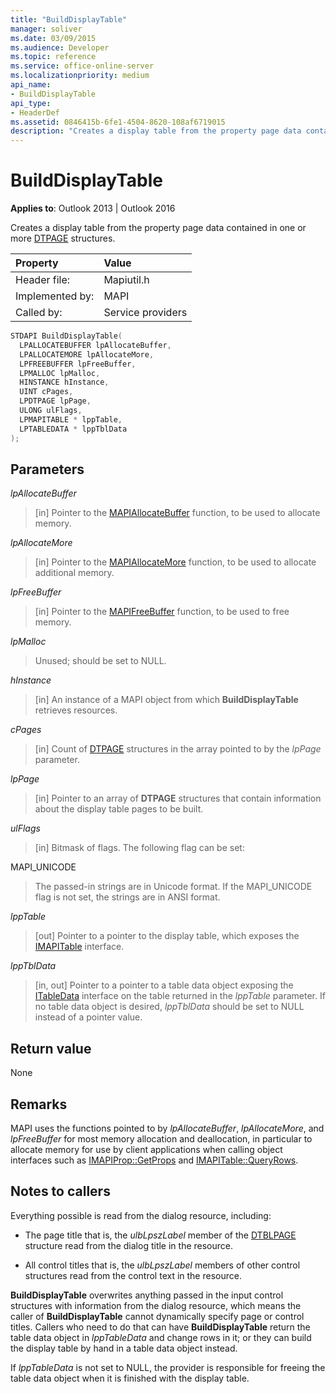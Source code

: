 ```yaml
---
title: "BuildDisplayTable" 
manager: soliver
ms.date: 03/09/2015
ms.audience: Developer
ms.topic: reference
ms.service: office-online-server
ms.localizationpriority: medium
api_name:
- BuildDisplayTable
api_type:
- HeaderDef
ms.assetid: 0846415b-6fe1-4504-8620-108af6719015
description: "Creates a display table from the property page data contained in one or more DTPAGE structures."
---
```


# BuildDisplayTable

**Applies to**: Outlook 2013 | Outlook 2016
  
Creates a display table from the property page data contained in one or more [DTPAGE](dtpage.md) structures.
  
|Property |Value |
|:-----|:-----|
|Header file:  <br/> |Mapiutil.h  <br/> |
|Implemented by:  <br/> |MAPI  <br/> |
|Called by:  <br/> |Service providers  <br/> |

```cpp
STDAPI BuildDisplayTable(
  LPALLOCATEBUFFER lpAllocateBuffer,
  LPALLOCATEMORE lpAllocateMore,
  LPFREEBUFFER lpFreeBuffer,
  LPMALLOC lpMalloc,
  HINSTANCE hInstance,
  UINT cPages,
  LPDTPAGE lpPage,
  ULONG ulFlags,
  LPMAPITABLE * lppTable,
  LPTABLEDATA * lppTblData
);
```

## Parameters

 _lpAllocateBuffer_
  
> [in] Pointer to the [MAPIAllocateBuffer](mapiallocatebuffer.md) function, to be used to allocate memory.

 _lpAllocateMore_
  
> [in] Pointer to the [MAPIAllocateMore](mapiallocatemore.md) function, to be used to allocate additional memory.

 _lpFreeBuffer_
  
> [in] Pointer to the [MAPIFreeBuffer](mapifreebuffer.md) function, to be used to free memory.

 _lpMalloc_
  
> Unused; should be set to NULL.

 _hInstance_
  
> [in] An instance of a MAPI object from which **BuildDisplayTable** retrieves resources.

 _cPages_
  
> [in] Count of [DTPAGE](dtpage.md) structures in the array pointed to by the _lpPage_ parameter.

 _lpPage_
  
> [in] Pointer to an array of **DTPAGE** structures that contain information about the display table pages to be built.

 _ulFlags_
  
> [in] Bitmask of flags. The following flag can be set:

MAPI_UNICODE
  
> The passed-in strings are in Unicode format. If the MAPI_UNICODE flag is not set, the strings are in ANSI format.

 _lppTable_
  
> [out] Pointer to a pointer to the display table, which exposes the [IMAPITable](imapitableiunknown.md) interface.

 _lppTblData_
  
> [in, out] Pointer to a pointer to a table data object exposing the [ITableData](itabledataiunknown.md) interface on the table returned in the _lppTable_ parameter. If no table data object is desired, _lppTblData_ should be set to NULL instead of a pointer value.

## Return value

None
  
## Remarks

MAPI uses the functions pointed to by _lpAllocateBuffer_, _lpAllocateMore_, and _lpFreeBuffer_ for most memory allocation and deallocation, in particular to allocate memory for use by client applications when calling object interfaces such as [IMAPIProp::GetProps](imapiprop-getprops.md) and [IMAPITable::QueryRows](imapitable-queryrows.md).
  
## Notes to callers

Everything possible is read from the dialog resource, including:
  
- The page title that is, the _ulbLpszLabel_ member of the [DTBLPAGE](dtblpage.md) structure read from the dialog title in the resource.

- All control titles that is, the _ulbLpszLabel_ members of other control structures read from the control text in the resource.

 **BuildDisplayTable** overwrites anything passed in the input control structures with information from the dialog resource, which means the caller of **BuildDisplayTable** cannot dynamically specify page or control titles. Callers who need to do that can have **BuildDisplayTable** return the table data object in _lppTableData_ and change rows in it; or they can build the display table by hand in a table data object instead.
  
If _lppTableData_ is not set to NULL, the provider is responsible for freeing the table data object when it is finished with the display table.
  
